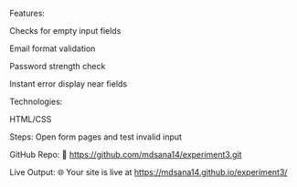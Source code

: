 
Features:

Checks for empty input fields

Email format validation

Password strength check

Instant error display near fields

Technologies:


HTML/CSS

Steps:
Open form pages and test invalid input

GitHub Repo:
🔗 https://github.com/mdsana14/experiment3.git

Live Output:
🌐 Your site is live at https://mdsana14.github.io/experiment3/


